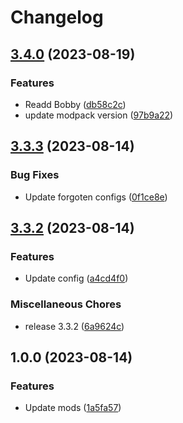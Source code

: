 # Changelog

## [3.4.0](https://github.com/GamzeeRakoon/SwagerSMP/compare/v3.3.3...v3.4.0) (2023-08-19)


### Features

* Readd Bobby ([db58c2c](https://github.com/GamzeeRakoon/SwagerSMP/commit/db58c2c1225cf279ebbbd53708cc01c8262a59c2))
* update modpack version ([97b9a22](https://github.com/GamzeeRakoon/SwagerSMP/commit/97b9a227c38af64297f0401d4f3f143e77ead909))

## [3.3.3](https://github.com/GamzeeRakoon/SwagerSMP/compare/v3.3.2...v3.3.3) (2023-08-14)


### Bug Fixes

* Update forgoten configs ([0f1ce8e](https://github.com/GamzeeRakoon/SwagerSMP/commit/0f1ce8eea60f583ac6720bd9e46de4ad75e9fb37))

## [3.3.2](https://github.com/GamzeeRakoon/SwagerSMP/compare/v1.0.0...v3.3.2) (2023-08-14)


### Features

* Update config ([a4cd4f0](https://github.com/GamzeeRakoon/SwagerSMP/commit/a4cd4f0b6f60878dd345bdcbfe11180e32a3243a))


### Miscellaneous Chores

* release 3.3.2 ([6a9624c](https://github.com/GamzeeRakoon/SwagerSMP/commit/6a9624ca43f31da6e5e988949339ddf5edf5f73c))

## 1.0.0 (2023-08-14)


### Features

* Update mods ([1a5fa57](https://github.com/GamzeeRakoon/SwagerSMP/commit/1a5fa576f6ff61578c2fc083c7e7893a6d8c0212))
